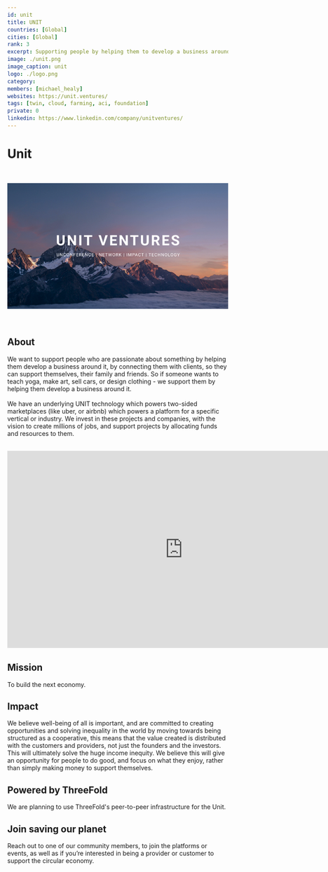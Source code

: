 ```yaml
---
id: unit
title: UNIT
countries: [Global]
cities: [Global]
rank: 3
excerpt: Supporting people by helping them to develop a business around their passion.
image: ./unit.png
image_caption: unit
logo: ./logo.png
category:
members: [michael_healy]
websites: https://unit.ventures/
tags: [twin, cloud, farming, aci, foundation]
private: 0
linkedin: https://www.linkedin.com/company/unitventures/
---
```


# Unit

<br/>

![unit](./unit2.png)

<br/>

## About

We want to support people who are passionate about something by helping them develop a business around it, by connecting them with clients, so they can support themselves, their family and friends.  So if someone wants to teach yoga, make art, sell cars, or design clothing - we support them by helping them develop a business around it. 
<br/>
<br/>
We have an underlying UNIT technology which powers two-sided marketplaces (like uber, or airbnb) which powers a platform for a specific vertical or industry. We invest in these projects and companies, with the vision to create millions of jobs, and support projects by allocating funds and resources to them.

<BR>

<iframe src="https://player.vimeo.com/video/438885099" width="800" height="450" frameborder="0" allow="autoplay; fullscreen" allowfullscreen></iframe>

<BR>

## Mission

To build the next economy.

## Impact

We believe well-being of all is important, and are committed to creating opportunities and solving inequality in the world by moving towards being structured as a cooperative, this means that the value created is distributed with the customers and providers, not just the founders and the investors. This will ultimately solve the huge income inequity. We believe  this will give an opportunity for people to do good, and focus on what they enjoy, rather than simply making money to support themselves.

## Powered by ThreeFold

We are planning to use ThreeFold's peer-to-peer infrastructure for the Unit.
 
## Join saving our planet
 
Reach out to one of our community members, to join the platforms or events, as well as if you’re interested in being a provider or customer to support the circular economy.

<!-- ## Support this project

Unit is included in ThreeFold’s [Token Distribution Event (TDE)](https://wiki.threefold.io/#/tdeoverview)</a> for the impact it brings to our planet, humanity and the ThreeFold Grid.
The ThreeFold Token (TFT) represents a unit of capacity on the new Internet and is created only when new capacity is added to the ThreeFold Grid.
Each project on the TDE benefits from TFT fund allocations. You can buy TFT's and support Unit, and the growth of a new Conscious Internet. -->

<!-- ## TFGrid Solution

### Roadmap

- Q1 2021
  - Integration on TF Grid, 3Bot
 -->
